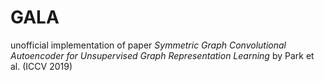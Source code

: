 # GALA

unofficial implementation of paper *Symmetric Graph Convolutional Autoencoder for Unsupervised Graph Representation Learning* by Park et al. (ICCV 2019)
